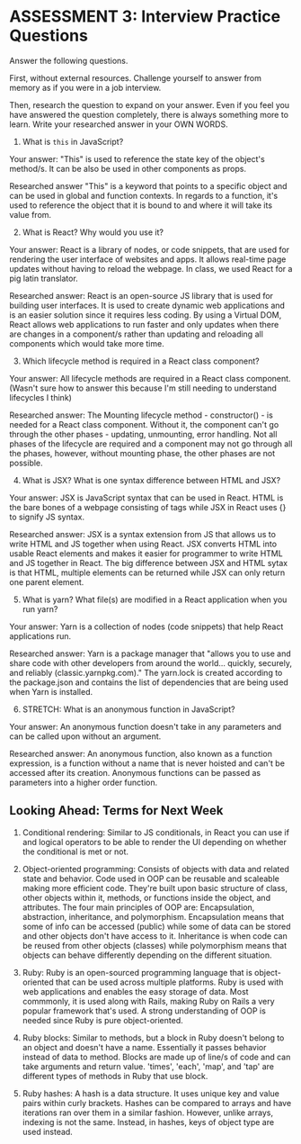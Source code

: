 # ASSESSMENT 3: Interview Practice Questions

Answer the following questions.

First, without external resources. Challenge yourself to answer from memory as if you were in a job interview.

Then, research the question to expand on your answer. Even if you feel you have answered the question completely, there is always something more to learn. Write your researched answer in your OWN WORDS.


1. What is `this` in JavaScript?

  Your answer: "This" is used to reference the state key of the object's method/s. It can be also be used in other components as props.

  Researched answer "This" is a keyword that points to a specific object and can be used in global and function contexts. In regards to a function, it's used to reference the object that it is bound to and where it will take its value from.



2. What is React? Why would you use it?

  Your answer: React is a library of nodes, or code snippets, that are used for rendering the user interface of websites and apps. It allows real-time page updates without having to reload the webpage. In class, we used React for a pig latin translator.

  Researched answer: React is an open-source JS library that  is used for building user interfaces. It is used to create dynamic web applications and is an easier solution since it requires less coding. By using a Virtual DOM, React allows web applications to run faster and only updates when there are changes in a component/s rather than updating and reloading all components which would take more time.



3. Which lifecycle method is required in a React class component?

  Your answer: All lifecycle methods are required in a React class component. (Wasn't sure how to answer this because I'm still needing to understand lifecycles I think)

  Researched answer: The Mounting lifecycle method - constructor() - is needed for a React class component. Without it, the component can't go through the other phases - updating, unmounting, error handling. Not all phases of the lifecycle are required and a component may not go through all the phases, however, without mounting phase, the other phases are not possible.



4. What is JSX? What is one syntax difference between HTML and JSX?

  Your answer: JSX is JavaScript syntax that can be used in React. HTML is the bare bones of a webpage consisting of tags while JSX in React uses {} to signify JS syntax.

  Researched answer: JSX is a syntax extension from JS that allows us to write HTML and JS together when using React. JSX converts HTML into usable React elements and makes it easier for programmer to write HTML and JS together in React. The big difference between JSX and HTML sytax is that HTML, multiple elements can be returned while JSX can only return one parent element.



5. What is yarn? What file(s) are modified in a React application when you run yarn?

  Your answer: Yarn is a collection of nodes (code snippets) that help React applications run.

  Researched answer: Yarn is a package manager that "allows you to use and share code with other developers from around the world... quickly, securely, and reliably (classic.yarnpkg.com)." The yarn.lock is created according to the package.json and contains the list of dependencies that are being used when Yarn is installed. 



6. STRETCH: What is an anonymous function in JavaScript?

  Your answer: An anonymous function doesn't take in any parameters and can be called upon without an argument.

  Researched answer: An anonymous function, also known as a function expression, is a function without a name that is never hoisted and can't be accessed after its creation. Anonymous functions can be passed as parameters into a higher order function.


## Looking Ahead: Terms for Next Week

1. Conditional rendering: Similar to JS conditionals, in React you can use if and logical operators to be able to render the UI depending on whether the conditional is met or not.

2. Object-oriented programming: Consists of objects with data and related state and behavior. Code used in OOP can be reusable and scaleable making more efficient code. They're built upon basic structure of class, other objects within it, methods, or functions inside the object, and attributes. The four main principles of OOP are: Encapsulation, abstraction, inheritance, and polymorphism. Encapsulation means that some of info can be accessed (public) while some of data can be stored and other objects don't have access to it. Inheritance is when code can be reused from other objects (classes) while polymorphism means that objects can behave differently depending on the different situation.

3. Ruby: Ruby is an open-sourced programming language that is object-oriented that can be used across multiple platforms. Ruby is used with web applications and enables the easy storage of data. Most commmonly, it is used along with Rails, making Ruby on Rails a very popular framework that's used. A strong understanding of OOP is needed since Ruby is pure object-oriented.

4. Ruby blocks: Similar to methods, but a block in Ruby doesn't belong to an object and doesn't have a name. Essentially it passes behavior instead of data to method. Blocks are made up of line/s of code and can take arguments and return value. 'times', 'each', 'map', and 'tap' are different types of methods in Ruby that use block.  

5. Ruby hashes: A hash is a data structure. It uses unique key and value pairs within curly brackets. Hashes can be compared to arrays and have iterations ran over them in a similar fashion. However, unlike arrays, indexing is not the same. Instead, in hashes, keys of object type are used instead.  
